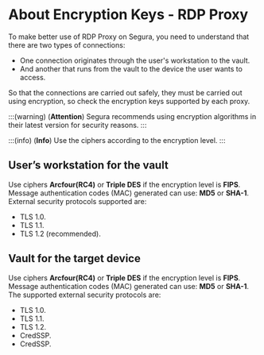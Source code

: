 # About Encryption Keys - RDP Proxy

To make better use of RDP Proxy on Segura, you need to understand that there are two types of connections:

* One connection originates through the user's workstation to the vault.
* And another that runs from the vault to the device the user wants to access.

So that the connections are carried out safely, they must be carried out using encryption, so check the encryption keys supported by each proxy.

:::(warning) (**Attention**)
Segura recommends using encryption algorithms in their latest version for security reasons.
:::

:::(info) (**Info**)
Use the ciphers according to the encryption level.
:::

## User’s workstation for the vault
Use ciphers **Arcfour(RC4)** or **Triple DES** if the encryption level is **FIPS**. Message authentication codes (MAC) generated can use: **MD5** or **SHA-1**.
External security protocols supported are:

* TLS 1.0.
* TLS 1.1.
* TLS 1.2 (recommended).

## Vault for the target device
Use ciphers **Arcfour(RC4)** or **Triple DES** if the encryption level is **FIPS**. Message authentication codes (MAC) generated can use: **MD5** or **SHA-1**.
The supported external security protocols are:

* TLS 1.0.
* TLS 1.1.
* TLS 1.2.
* CredSSP.
* CredSSP.

